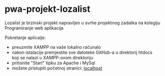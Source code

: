 # pwa-projekt-lozalist
Lozalist je brzinski projekt napravljen u svrhe projektnog zadatka na kolegiju Programiranje web aplikacija

Pokretanje aplicaije:

- preuzmite XAMPP na vaše lokalno računalo
- nakon istalacije premjestite sve datoteke GitHub-a u direktorij htdocs koji se nalazi u XAMPP-ovom direktoriju
- pritisnite "Start" tipku za Apache i MySql
- možete pristupiti početnoj stranici: [localhost](http://localhost/projekt/)
